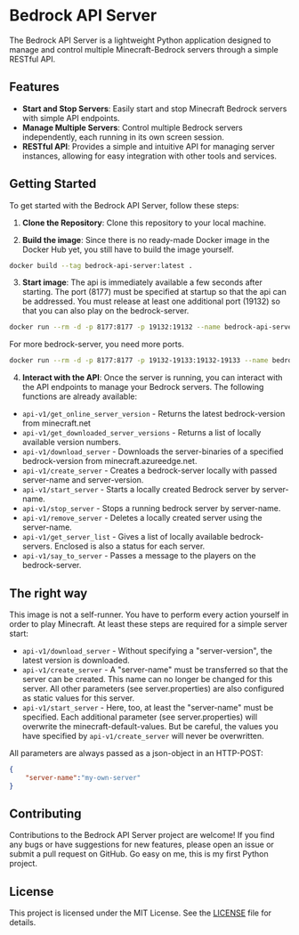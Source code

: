 # Bedrock API Server

The Bedrock API Server is a lightweight Python application designed to manage and control multiple Minecraft-Bedrock servers through a simple RESTful API.

## Features

- **Start and Stop Servers**: Easily start and stop Minecraft Bedrock servers with simple API endpoints.
- **Manage Multiple Servers**: Control multiple Bedrock servers independently, each running in its own screen session.
- **RESTful API**: Provides a simple and intuitive API for managing server instances, allowing for easy integration with other tools and services.

## Getting Started

To get started with the Bedrock API Server, follow these steps:

1. **Clone the Repository**: Clone this repository to your local machine.

2. **Build the image**: Since there is no ready-made Docker image in the Docker Hub yet, you still have to build the image yourself.
```bash
docker build --tag bedrock-api-server:latest .
```

3. **Start image**: The api is immediately available a few seconds after starting. The port (8177) must be specified at startup so that the api can be addressed. You must release at least one additional port (19132) so that you can also play on the bedrock-server.
```bash
docker run --rm -d -p 8177:8177 -p 19132:19132 --name bedrock-api-server bedrock-api-server:latest
```
For more bedrock-server, you need more ports.
```bash
docker run --rm -d -p 8177:8177 -p 19132-19133:19132-19133 --name bedrock-api-server bedrock-api-server:latest
```

4. **Interact with the API**: Once the server is running, you can interact with the API endpoints to manage your Bedrock servers. The following functions are already available:
- `api-v1/get_online_server_version` - Returns the latest bedrock-version from minecraft.net
- `api-v1/get_downloaded_server_versions` - Returns a list of locally available version numbers.
- `api-v1/download_server` - Downloads the server-binaries of a specified bedrock-version from minecraft.azureedge.net.
- `api-v1/create_server` - Creates a bedrock-server locally with passed server-name and server-version.
- `api-v1/start_server` - Starts a locally created Bedrock server by server-name.
- `api-v1/stop_server` - Stops a running bedrock server by server-name.
- `api-v1/remove_server` - Deletes a locally created server using the server-name.
- `api-v1/get_server_list` - Gives a list of locally available bedrock-servers. Enclosed is also a status for each server.
- `api-v1/say_to_server` - Passes a message to the players on the bedrock-server.

## The right way
This image is not a self-runner. You have to perform every action yourself in order to play Minecraft. At least these steps are required for a simple server start:
- `api-v1/download_server` - Without specifying a "server-version", the latest version is downloaded.
- `api-v1/create_server` - A "server-name" must be transferred so that the server can be created. This name can no longer be changed for this server. All other parameters (see server.properties) are also configured as static values for this server.
- `api-v1/start_server` - Here, too, at least the "server-name" must be specified. Each additional parameter (see server.properties) will overwrite the minecraft-default-values. But be careful, the values you have specified by `api-v1/create_server` will never be overwritten.

All parameters are always passed as a json-object in an HTTP-POST:
```json
{
    "server-name":"my-own-server"
}
```


## Contributing

Contributions to the Bedrock API Server project are welcome! If you find any bugs or have suggestions for new features, please open an issue or submit a pull request on GitHub. Go easy on me, this is my first Python project.

## License

This project is licensed under the MIT License. See the [LICENSE](LICENSE) file for details.

